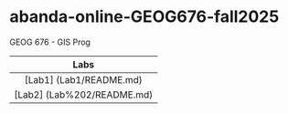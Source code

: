 # abanda-online-GEOG676-fall2025
GEOG 676 - GIS Prog

|Labs     |
|:------:|
|[Lab1] (Lab1/README.md)|
|[Lab2] (Lab%202/README.md)|


